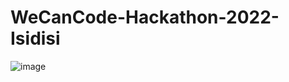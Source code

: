 # WeCanCode-Hackathon-2022-Isidisi

![image](https://user-images.githubusercontent.com/100452591/235803677-290ca635-181b-47f2-8142-c2adb126578d.png)
